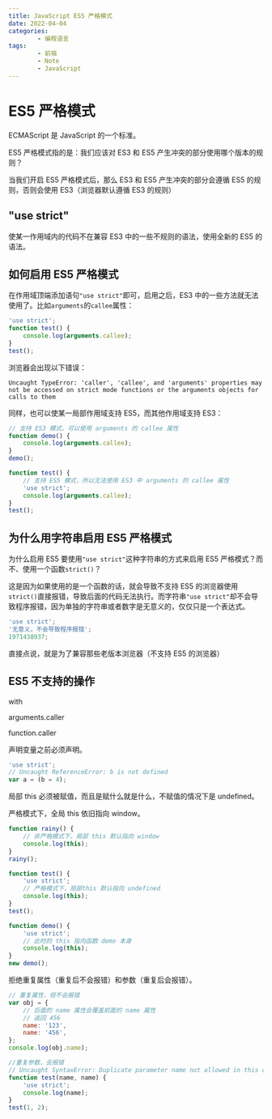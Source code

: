 ```yaml
---
title: JavaScript ES5 严格模式
date: 2022-04-04
categories:
        - 编程语言
tags:
        - 前端
        - Note
        - JavaScript
---
```


# ES5 严格模式

ECMAScript 是 JavaScript 的一个标准。

ES5 严格模式指的是：我们应该对 ES3 和 ES5 产生冲突的部分使用哪个版本的规则？

当我们开启 ES5 严格模式后，那么 ES3 和 ES5 产生冲突的部分会遵循 ES5 的规则，否则会使用 ES3（浏览器默认遵循 ES3 的规则）

## "use strict"

使某一作用域内的代码不在兼容 ES3 中的一些不规则的语法，使用全新的 ES5 的语法。

## 如何启用 ES5 严格模式

在作用域顶端添加语句`"use strict"`即可，启用之后，ES3 中的一些方法就无法使用了。比如`arguments`的`callee`属性：

```js
'use strict';
function test() {
	console.log(arguments.callee);
}
test();
```

浏览器会出现以下错误：

```JS
Uncaught TypeError: 'caller', 'callee', and 'arguments' properties may not be accessed on strict mode functions or the arguments objects for calls to them
```

同样，也可以使某一局部作用域支持 ES5，而其他作用域支持 ES3：

```js
// 支持 ES3 模式，可以使用 arguments 的 callee 属性
function demo() {
	console.log(arguments.callee);
}
demo();

function test() {
	// 支持 ES5 模式，所以无法使用 ES3 中 arguments 的 callee 属性
	'use strict';
	console.log(arguments.callee);
}
test();
```

## 为什么用字符串启用 ES5 严格模式

为什么启用 ES5 要使用`"use strict"`这种字符串的方式来启用 ES5 严格模式？而不、使用一个函数`strict()`？

这是因为如果使用的是一个函数的话，就会导致不支持 ES5 的浏览器使用`strict()`直接报错，导致后面的代码无法执行。而字符串`"use strict"`却不会导致程序报错，因为单独的字符串或者数字是无意义的，仅仅只是一个表达式。

```js
'use strict';
'无意义，不会导致程序报错';
1971438937;
```

直接点说，就是为了兼容那些老版本浏览器（不支持 ES5 的浏览器）

## ES5 不支持的操作

with

arguments.caller

function.caller

声明变量之前必须声明。

```js
'use strict';
// Uncaught ReferenceError: b is not defined
var a = (b = 4);
```

局部 this 必须被赋值，而且是赋什么就是什么，不赋值的情况下是 undefined。

严格模式下，全局 this 依旧指向 window。

```js
function rainy() {
	// 非严格模式下，局部 this 默认指向 window
	console.log(this);
}
rainy();

function test() {
	'use strict';
	// 严格模式下，局部this 默认指向 undefined
	console.log(this);
}
test();

function demo() {
	'use strict';
	// 此时的 this 指向函数 demo 本身
	console.log(this);
}
new demo();
```

拒绝重复属性（重复后不会报错）和参数（重复后会报错）。

```js
// 重复属性，但不会报错
var obj = {
	// 后面的 name 属性会覆盖前面的 name 属性
	// 返回 456
	name: '123',
	name: '456',
};
console.log(obj.name);

//重复参数，会报错
// Uncaught SyntaxError: Duplicate parameter name not allowed in this context
function test(name, name) {
	'use strict';
	console.log(name);
}
test(1, 2);
```
